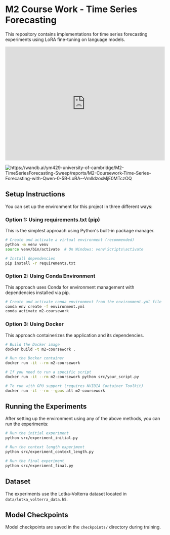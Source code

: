 # M2 Course Work - Time Series Forecasting

This repository contains implementations for time series forecasting experiments using LoRA fine-tuning on language models.

<iframe src="https://wandb.ai/ym429-university-of-cambridge/M2-TimeSeriesForecasting-Sweep/reports/M2-Coursework-Time-Series-Forecasting-with-Qwen-0-5B-LoRA--VmlldzoxMjE0MTczOQ" style="border:none;height:360px;width:100%"></iframe>

![
    https://wandb.ai/ym429-university-of-cambridge/M2-TimeSeriesForecasting-Sweep/reports/M2-Coursework-Time-Series-Forecasting-with-Qwen-0-5B-LoRA--VmlldzoxMjE0MTczOQ
](https://replicate.delivery/xezq/jWYxh90xzH4ANlNlYXeeD78AH4G6rbiGDFd8a4yqadN3kvfoA/output.jpg)


<!-- ## Experiment Links

initial : https://wandb.ai/ym429-university-of-cambridge/M1_course_work-src/runs/04jbnym8?nw=nwuserym429

sweeps lr + rank : https://wandb.ai/ym429-university-of-cambridge/M2-TimeSeriesForecasting-Sweep/sweeps/6u4g57qj?nw=nwuserym429
 
sweeps context length : https://wandb.ai/ym429-university-of-cambridge/M2-TimeSeriesForecasting-Sweep/sweeps/bvamne57?nw=nwuserym429

final : https://wandb.ai/ym429-university-of-cambridge/M1_course_work-src/runs/voeuv7r2?nw=nwuserym429

inital : https://wandb.ai/ym429-university-of-cambridge/M1_course_work-src/runs/6ue8yczb?nw=nwuserym429

sweep 1: https://wandb.ai/ym429-university-of-cambridge/M2-TimeSeriesForecasting-Sweep/sweeps/pt6pgzk9?nw=nwuserym429

sweep 2: https://wandb.ai/ym429-university-of-cambridge/M2-TimeSeriesForecasting-Sweep/sweeps/xmbtpalw?nw=nwuserym429 -->

## Setup Instructions

You can set up the environment for this project in three different ways:

### Option 1: Using requirements.txt (pip)

This is the simplest approach using Python's built-in package manager.

```bash
# Create and activate a virtual environment (recommended)
python -m venv venv
source venv/bin/activate  # On Windows: venv\Scripts\activate

# Install dependencies
pip install -r requirements.txt
```

### Option 2: Using Conda Environment

This approach uses Conda for environment management with dependencies installed via pip.

```bash
# Create and activate conda environment from the environment.yml file
conda env create -f environment.yml
conda activate m2-coursework
```

### Option 3: Using Docker

This approach containerizes the application and its dependencies.

```bash
# Build the Docker image
docker build -t m2-coursework .

# Run the Docker container
docker run -it --rm m2-coursework

# If you need to run a specific script
docker run -it --rm m2-coursework python src/your_script.py

# To run with GPU support (requires NVIDIA Container Toolkit)
docker run -it --rm --gpus all m2-coursework
```

## Running the Experiments

After setting up the environment using any of the above methods, you can run the experiments:

```bash
# Run the initial experiment
python src/experiment_initial.py

# Run the context length experiment
python src/experiment_context_length.py

# Run the final experiment
python src/experiment_final.py
```

## Dataset

The experiments use the Lotka-Volterra dataset located in `data/lotka_volterra_data.h5`.

## Model Checkpoints

Model checkpoints are saved in the `checkpoints/` directory during training.